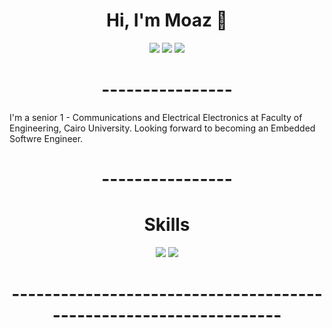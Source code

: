 <h1 align="center">Hi, I'm Moaz 👋</h1>
<p align="center">
    <a href="https://web.facebook.com/moaz.mohamed.376043/"><img src="https://img.shields.io/badge/Facebook-1877F2?style=for-the-badge&logo=facebook&logoColor=white"/></a>
    <a href="https://www.linkedin.com/in/moaz-mohamed-helmy/"><img src="https://img.shields.io/badge/linkedin-%230177B5?style=flat&logo=linkedin&logoColor=white"/></a>
    <a href="https://www.instagram.com/moaz.mohamed__/"><img src="https://img.shields.io/badge/instagram-%23E4415F?style=flat&logo=instagram&logoColor=white"/></a>
  </p>
  
<h1 align="center">----------------</h1>

I'm a senior 1 - Communications and Electrical Electronics at Faculty of Engineering, Cairo University.
Looking forward to becoming an Embedded Softwre Engineer.

<h1 align="center">----------------</h1>
<h1 align="center">Skills</h1>
<p align="center">
  <img src="https://img.shields.io/badge/C-00599C?style=for-the-badge&logo=c&logoColor=white"/></a>
  <img src="https://img.shields.io/badge/C%2B%2B-00599C?style=for-the-badge&logo=c%2B%2B&logoColor=white"/></a>
   </p>
<h1 align="center">------------------------------------------------------------------</h1>




